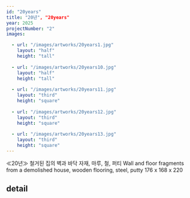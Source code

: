 ```yaml
---
id: "20years"
title: "20년", "20years"
year: 2025
projectNumber: "2"
images:

  - url: "/images/artworks/20years1.jpg"
    layout: "half"
    height: "tall"
    
  - url: "/images/artworks/20years10.jpg"
    layout: "half"
    height: "tall"
    
  - url: "/images/artworks/20years11.jpg"
    layout: "third"
    height: "square"
    
  - url: "/images/artworks/20years12.jpg"
    layout: "third"
    height: "square"
    
  - url: "/images/artworks/20years13.jpg"
    layout: "third"
    height: "square"
---
```


≪20년≫
철거된 집의 벽과 바닥 자재, 마루, 철, 퍼티
Wall and floor fragments from a demolished house,
wooden flooring, steel, putty
176 x 168 x 220

## detail

